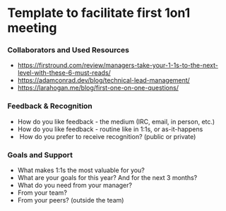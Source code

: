 # Template to facilitate first 1on1 meeting

### Collaborators and Used Resources
- https://firstround.com/review/managers-take-your-1-1s-to-the-next-level-with-these-6-must-reads/
- https://adamconrad.dev/blog/technical-lead-management/
- https://larahogan.me/blog/first-one-on-one-questions/

### Feedback & Recognition
-   How do you like feedback - the medium (IRC, email, in person, etc.)
-   How do you like feedback - routine like in 1:1s, or as-it-happens
-   How do you prefer to receive recognition? (public or private)

### Goals and Support
- What makes 1:1s the most valuable for you?
- What are your goals for this year? And for the next 3 months? 
- What do you need from your manager?
- From your team? 
- From your peers? (outside the team)

### 
